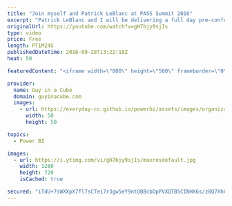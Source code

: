 ```yaml
---
title: "Join myself and Patrick LeBlanc at PASS Summit 2016"
excerpt: "Patrick LeBlanc and I will be delivering a full day pre-conference talk at the PASS Summit 2016 called Microsoft BI in a Day.   We would love for you to come and allow us to do a brain dump of what we know about the Microsoft Business Intelligence stack.  You can register at https://sqlpass.org.  LET'S"
originalUrl: https://youtube.com/watch?v=gH7bjy9sjIs
type: video
price: Free
length: PT1M24S
publishedDateTime: 2016-09-28T13:22:18Z
heat: 50

featuredContent: "<iframe width=\"800\" height=\"500\" frameborder=\"0\" src=\"https://www.youtube.com/embed/gH7bjy9sjIs\" allow=\"accelerometer; autoplay; encrypted-media; gyroscope; picture-in-picture\" allowfullscreen></iframe>"

provider:
  name: Guy in a Cube
  domain: guyinacube.com
  images:
    - url: https://everyday-cc.github.io/powerbi/assets/images/organizations/guyinacube.com-50x50.jpg
      width: 50
      height: 50

topics:
  - Power BI

images:
  - url: https://i.ytimg.com/vi/gH7bjy9sjIs/maxresdefault.jpg
    width: 1280
    height: 720
    isCached: true

secured: "iTdU+7sWXXpX7fl7sCTei7r3gw5eY9ntOBBcbDpPVXQTB5CINHX6s/z8Q7XhCL7E9+lr+ZutwtOqIlo0FrTQ/mkfuRkpeLhfT96HdLptTWR5VR36sTMOWvE/r3fdyJULNNjaCq3zQPWzSlXiPDbMwhay6LvWfge2zaSP9gCGQ2F4dVO8EsXyyTEfmZLXW3ft3EwqFKOE5h3amvL9iVnYnNEEmdcVH0xSMDeeRf3rYc69Ec8xlVxm+XEqgt6tfIin1HaukWMyutk4CCr3NNwmsc9fR6pBuEWOXAMkzYi7+EgPVNPQeUGTxX9xfrJWAvEDbEsCuq6yVIy5BKo7N66syDugs0W49ejDdcecgZuh39USuXouyTS45K3rl1lmyuxx7aVC6DyY+J/cg0el+JnWlay7A9NZCW6IEvsMBgU0uq4=;ZnNQeORk40bg/P5E8UVW+A=="
---
```


